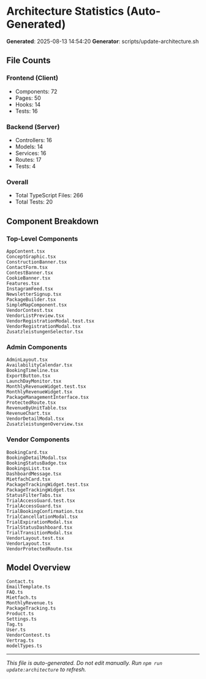 # Architecture Statistics (Auto-Generated)

**Generated**: 2025-08-13 14:54:20
**Generator**: scripts/update-architecture.sh

## File Counts

### Frontend (Client)
- Components: 72
- Pages: 50
- Hooks: 14
- Tests: 16

### Backend (Server)
- Controllers: 16
- Models: 14
- Services: 16
- Routes: 17
- Tests: 4

### Overall
- Total TypeScript Files: 266
- Total Tests: 20

## Component Breakdown

### Top-Level Components
```
AppContent.tsx
ConceptGraphic.tsx
ConstructionBanner.tsx
ContactForm.tsx
ContestBanner.tsx
CookieBanner.tsx
Features.tsx
InstagramFeed.tsx
NewsletterSignup.tsx
PackageBuilder.tsx
SimpleMapComponent.tsx
VendorContest.tsx
VendorListPreview.tsx
VendorRegistrationModal.test.tsx
VendorRegistrationModal.tsx
ZusatzleistungenSelector.tsx
```

### Admin Components
```
AdminLayout.tsx
AvailabilityCalendar.tsx
BookingTimeline.tsx
ExportButton.tsx
LaunchDayMonitor.tsx
MonthlyRevenueWidget.test.tsx
MonthlyRevenueWidget.tsx
PackageManagementInterface.tsx
ProtectedRoute.tsx
RevenueByUnitTable.tsx
RevenueChart.tsx
VendorDetailModal.tsx
ZusatzleistungenOverview.tsx
```

### Vendor Components
```
BookingCard.tsx
BookingDetailModal.tsx
BookingStatusBadge.tsx
BookingsList.tsx
DashboardMessage.tsx
MietfachCard.tsx
PackageTrackingWidget.test.tsx
PackageTrackingWidget.tsx
StatusFilterTabs.tsx
TrialAccessGuard.test.tsx
TrialAccessGuard.tsx
TrialBookingConfirmation.tsx
TrialCancellationModal.tsx
TrialExpirationModal.tsx
TrialStatusDashboard.tsx
TrialTransitionModal.tsx
VendorLayout.test.tsx
VendorLayout.tsx
VendorProtectedRoute.tsx
```

## Model Overview
```
Contact.ts
EmailTemplate.ts
FAQ.ts
Mietfach.ts
MonthlyRevenue.ts
PackageTracking.ts
Product.ts
Settings.ts
Tag.ts
User.ts
VendorContest.ts
Vertrag.ts
modelTypes.ts
```

---
*This file is auto-generated. Do not edit manually.*
*Run `npm run update:architecture` to refresh.*
